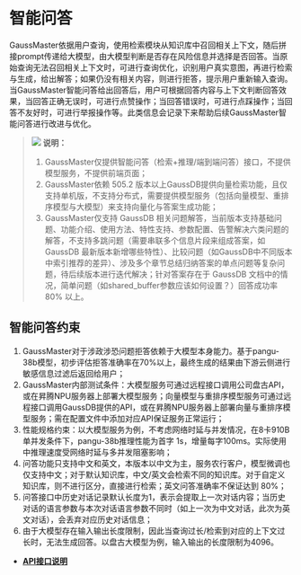 # 智能问答<a name="ZH-CN_TOPIC_0000002258589370"></a>

GaussMaster依据用户查询，使用检索模块从知识库中召回相关上下文，随后拼接prompt传递给大模型，由大模型判断是否存在风险信息并选择是否回答。当原始查询无法召回相关上下文时，可进行查询优化，识别用户真实意图，再进行检索与生成，给出解答；如果仍没有相关内容，则进行拒答，提示用户重新输入查询。当GaussMaster智能问答给出回答后，用户可根据回答内容与上下文判断回答效果，当回答正确无误时，可进行点赞操作；当回答错误时，可进行点踩操作；当回答不友好时，可进行举报操作等。此类信息会记录下来帮助后续GaussMaster智能问答进行改进与优化。

>![](public_sys-resources/icon-note.gif) **说明：** 
>1.  GaussMaster仅提供智能问答（检索+推理/端到端问答）接口，不提供模型服务，不提供前端页面；
>2.  GaussMaster依赖 505.2 版本以上GaussDB提供向量检索功能，且仅支持单机版，不支持分布式，需要提供模型服务（包括向量模型、重排序模型与大模型）来支持向量化与答案生成功能；
>3.  GaussMaster仅支持 GaussDB 相关问题解答，当前版本支持基础问题、功能介绍、使用方法、特性支持、参数配置、告警解决六类问题的解答，不支持多跳问题（需要串联多个信息片段来组成答案，如GaussDB 最新版本新增哪些特性）、比较问题（如GaussDB中不同版本中索引推荐的差异）、涉及多个章节总结归纳答案的单点问题等复杂问题，待后续版本进行迭代解决；针对答案存在于 GaussDB 文档中的情况，简单问题（如shared\_buffer参数应该如何设置？）回答成功率 80% 以上。

## 智能问答约束<a name="section1890177634"></a>

1.  GaussMaster对于涉政涉恐问题拒答依赖于大模型本身能力。基于pangu-38b模型，初步评估拒答准确率在70%以上，最终生成的结果由下游云侧进行敏感信息过滤后返回给用户；
2.  GaussMaster内部测试条件：大模型服务可通过远程接口调用公司盘古API，或在昇腾NPU服务器上部署大模型服务；向量模型与重排序模型服务可通过远程接口调用GaussDB提供的API，或在昇腾NPU服务器上部署向量与重排序模型服务；需在配置文件中添加对应API保证服务正常运行；
3.  性能规格约束：以大模型服务为例，不考虑网络时延与并发情况，在8卡910B单并发条件下，pangu-38b推理性能为首字 1s，增量每字100ms。实际使用中推理速度受网络时延与多并发阻塞影响；
4.  问答功能只支持中文和英文，本版本以中文为主，服务农行客户，模型微调也仅支持中文；对于默认知识库，中文/英文会检索不同的知识库。对于自定义知识库，则不进行区分，直接进行检索；英文问答准确率不保证达到 80%；
5.  问答接口中历史对话记录默认长度为1，表示会提取上一次对话内容；当历史对话的语言参数与本次对话语言参数不同时（如上一次为中文对话，此次为英文对话），会丢弃对应历史对话信息；
6.  由于大模型存在输入输出长度限制，因此当查询过长/检索到对应的上下文过长时，无法生成回答。以盘古大模型为例，输入输出的长度限制为4096。

-   **[API接口说明](API接口说明-0.md)**  

